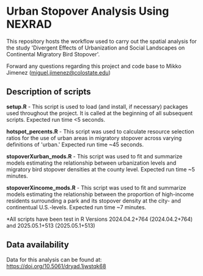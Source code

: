 # Urban Stopover Analysis Using NEXRAD

This repository hosts the workflow used to carry out the spatial analysis for the study 'Divergent Effects of Urbanization and Social Landscapes on Continental Migratory Bird Stopover'. 

Forward any questions regarding this project and code base to Mikko Jimenez (miguel.jimenez@colostate.edu)

## Description of scripts

**setup.R** - This script is used to load (and install, if necessary) packages used throughout the project. It is called at the beginning of all subsequent scripts. Expected run time <5 seconds. 

**hotspot_percents.R** - This script was used to calculate resource selection ratios for the use of urban areas in migratory stopover across varying definitions of 'urban.' Expected run time ~45 seconds. 

**stopoverXurban_mods.R** - This script was used to fit and summarize models estimating the relationship between urbanization levels and migratory bird stopover densities at the county level. Expected run time ~5 minutes.

**stopoverXincome_mods.R** - This script was used to fit and summarize models estimating the relationship between the proportion of high-income residents surrounding a park and its stopover density at the city- and continentual U.S.-levels. Expected run time ~7 minutes. 

*All scripts have been test in R Versions 2024.04.2+764 (2024.04.2+764) and 2025.05.1+513 (2025.05.1+513)

## Data availability
Data for this analysis can be found at: https://doi.org/10.5061/dryad.1jwstqk68

